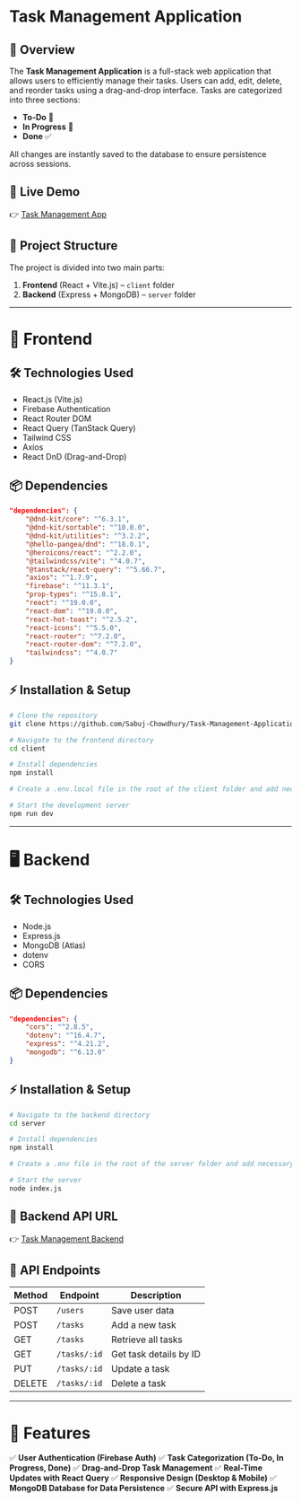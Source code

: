 # Task Management Application

## 🌟 Overview

The **Task Management Application** is a full-stack web application that allows users to efficiently manage their tasks. Users can add, edit, delete, and reorder tasks using a drag-and-drop interface. Tasks are categorized into three sections:

- **To-Do** 📝
- **In Progress** 🚀
- **Done** ✅

All changes are instantly saved to the database to ensure persistence across sessions.

## 🔗 Live Demo

👉 [Task Management App](https://task-management-applicat-23df9.web.app/)

## 📂 Project Structure

The project is divided into two main parts:

1. **Frontend** (React + Vite.js) – `client` folder
2. **Backend** (Express + MongoDB) – `server` folder

---

# 🚀 Frontend

## 🛠️ Technologies Used

- React.js (Vite.js)
- Firebase Authentication
- React Router DOM
- React Query (TanStack Query)
- Tailwind CSS
- Axios
- React DnD (Drag-and-Drop)

## 📦 Dependencies

```json
"dependencies": {
    "@dnd-kit/core": "^6.3.1",
    "@dnd-kit/sortable": "^10.0.0",
    "@dnd-kit/utilities": "^3.2.2",
    "@hello-pangea/dnd": "^18.0.1",
    "@heroicons/react": "^2.2.0",
    "@tailwindcss/vite": "^4.0.7",
    "@tanstack/react-query": "^5.66.7",
    "axios": "^1.7.9",
    "firebase": "^11.3.1",
    "prop-types": "^15.8.1",
    "react": "^19.0.0",
    "react-dom": "^19.0.0",
    "react-hot-toast": "^2.5.2",
    "react-icons": "^5.5.0",
    "react-router": "^7.2.0",
    "react-router-dom": "^7.2.0",
    "tailwindcss": "^4.0.7"
}
```

## ⚡ Installation & Setup

```sh
# Clone the repository
git clone https://github.com/Sabuj-Chowdhury/Task-Management-Application

# Navigate to the frontend directory
cd client

# Install dependencies
npm install

# Create a .env.local file in the root of the client folder and add necessary environment variables

# Start the development server
npm run dev
```

---

# 🖥️ Backend

## 🛠️ Technologies Used

- Node.js
- Express.js
- MongoDB (Atlas)
- dotenv
- CORS

## 📦 Dependencies

```json
"dependencies": {
    "cors": "^2.8.5",
    "dotenv": "^16.4.7",
    "express": "^4.21.2",
    "mongodb": "^6.13.0"
}
```

## ⚡ Installation & Setup

```sh
# Navigate to the backend directory
cd server

# Install dependencies
npm install

# Create a .env file in the root of the server folder and add necessary environment variables

# Start the server
node index.js
```

## 🔗 Backend API URL

👉 [Task Management Backend](https://todo-seven-weld-93.vercel.app)

## 📌 API Endpoints

| Method | Endpoint     | Description            |
| ------ | ------------ | ---------------------- |
| POST   | `/users`     | Save user data         |
| POST   | `/tasks`     | Add a new task         |
| GET    | `/tasks`     | Retrieve all tasks     |
| GET    | `/tasks/:id` | Get task details by ID |
| PUT    | `/tasks/:id` | Update a task          |
| DELETE | `/tasks/:id` | Delete a task          |

---

# 📌 Features

✅ **User Authentication (Firebase Auth)**
✅ **Task Categorization (To-Do, In Progress, Done)**
✅ **Drag-and-Drop Task Management**
✅ **Real-Time Updates with React Query**
✅ **Responsive Design (Desktop & Mobile)**
✅ **MongoDB Database for Data Persistence**
✅ **Secure API with Express.js**
